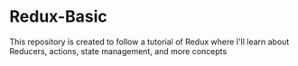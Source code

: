 # Redux-Basic
This repository is created to follow a tutorial of Redux where I'll learn about Reducers, actions, state management, and more concepts
